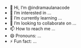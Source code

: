 - 👋 Hi, I’m @indramaulanacode
- 👀 I’m interested in ...
- 🌱 I’m currently learning ...
- 💞️ I’m looking to collaborate on ...
- 📫 How to reach me ...
- 😄 Pronouns: ...
- ⚡ Fun fact: ...

<!---
indramaulanacode/indramaulanacode is a ✨ special ✨ repository because its `README.md` (this file) appears on your GitHub profile.
You can click the Preview link to take a look at your changes.
--->
